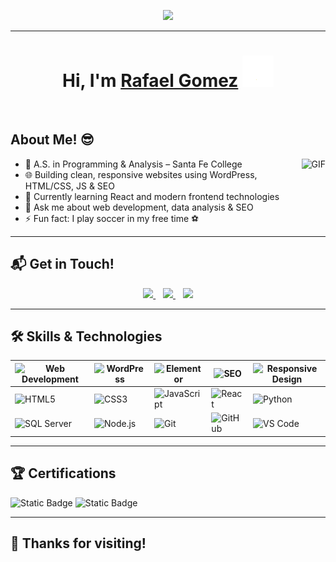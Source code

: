 <p align="center">
  <img src="https://github.com/user-attachments/assets/72e9cbae-c1dd-49a2-9fa7-cd0f442f952e" height="300" />
</p>



<hr>

<h1 align="center">Hi, I'm <a href="https://github.com/Rafaz01">Rafael Gomez</a> <img src="https://github.com/Kathryn-Jie/Kathryn-Jie/blob/main/wave.gif" width="50px"/></h1>

<br>

## About Me! 😎

<img align="right" alt="GIF" height="120px" src="https://media.giphy.com/media/du3J3cXyzhj75IOgvA/giphy.gif" />

- 🏫 A.S. in Programming & Analysis – Santa Fe College  
- 🌐 Building clean, responsive websites using WordPress, HTML/CSS, JS & SEO  
- 🔭 Currently learning React and modern frontend technologies  
- 💬 Ask me about web development, data analysis & SEO  
- ⚡ Fun fact: I play soccer in my free time ⚽  

---


## 📬 Get in Touch!

<p align="center">
  <a href="https://www.linkedin.com/in/rafael-gomez-uban-49b99b231/" target="_blank">
    <img src="https://img.shields.io/badge/LinkedIn-0077B5?style=for-the-badge&logo=linkedin&logoColor=white" />
  </a>&nbsp;&nbsp;
  <a href="mailto:rgomezh02@gmail.com" target="_blank">
    <img src="https://img.shields.io/badge/Gmail-rgomezh02@gmail.com-D14836?style=for-the-badge&logo=gmail&logoColor=white" />
  </a>&nbsp;&nbsp;
  <a href="https://www.github.com/rafaz01" target="_blank">
    <img src="https://img.shields.io/badge/GitHub-181717?style=for-the-badge&logo=github&logoColor=white" />
  </a>
</p>

---

## 🛠️ Skills & Technologies

| ![Web Development](https://img.shields.io/badge/Web%20Development-blue?style=for-the-badge) | ![WordPress](https://img.shields.io/badge/WordPress-%23117AC9?style=for-the-badge&logo=wordpress&logoColor=white) | ![Elementor](https://img.shields.io/badge/Elementor-purple?style=for-the-badge&logo=elementor&logoColor=white) | ![SEO](https://img.shields.io/badge/SEO-green?style=for-the-badge) | ![Responsive Design](https://img.shields.io/badge/Responsive%20Design-orange?style=for-the-badge) |
|---|---|---|---|---|
| ![HTML5](https://img.shields.io/badge/HTML5-E44D27?style=for-the-badge&logo=html5&logoColor=white) | ![CSS3](https://img.shields.io/badge/CSS3-1572B6?style=for-the-badge&logo=css3&logoColor=white) | ![JavaScript](https://img.shields.io/badge/JavaScript-F7DF1C?style=for-the-badge&logo=javascript&logoColor=black) | ![React](https://img.shields.io/badge/React-61DAFB?style=for-the-badge&logo=react&logoColor=black) | ![Python](https://img.shields.io/badge/Python-3776AB?style=for-the-badge&logo=python&logoColor=white) |
| ![SQL Server](https://img.shields.io/badge/SQL_Server-CC2927?style=for-the-badge&logo=microsoft-sql-server&logoColor=white) | ![Node.js](https://img.shields.io/badge/Node.js-339933?style=for-the-badge&logo=node.js&logoColor=white) | ![Git](https://img.shields.io/badge/Git-F05032?style=for-the-badge&logo=git&logoColor=white) | ![GitHub](https://img.shields.io/badge/GitHub-181717?style=for-the-badge&logo=github) | ![VS Code](https://img.shields.io/badge/VS%20Code-007ACC?style=for-the-badge&logo=visual-studio-code&logoColor=white) |

<!-- ## 🎨 Projects-->

<!-- [![ReadMe Card](https://github-readme-stats.vercel.app/api/pin/?username=Rafaz01&repo=another-repo)](https://github.com/Rafaz01/another-repo) -->
<!--  [![ReadMe Card](https://github-readme-stats.vercel.app/api/pin/?username=Rafaz01&repo=Finance-Dashboard-1&theme=dark)](https://github.com/Rafaz01/Finance-Dashboard-1)  -->

---

## 🏆 Certifications

<img alt="Static Badge" src="https://img.shields.io/badge/Computer_Programming_Specialist_Certificate-Santa_Fe_College-blue">
<img alt="Static Badge" src="https://img.shields.io/badge/Intro_to_Front--End_Development-Meta-blue">

---


## 🙌 Thanks for visiting!
